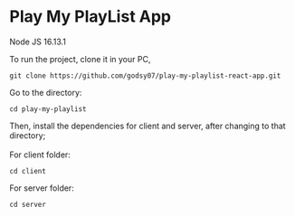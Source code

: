 # Play My PlayList App

Node JS 16.13.1

To run the project, clone it in your PC,

```
git clone https://github.com/godsy07/play-my-playlist-react-app.git
```

Go to the directory:

```
cd play-my-playlist
```

Then, install the dependencies for client and server, after changing to that directory;
<br/>
<br/>
For client folder:

```
cd client
```

For server folder:

```
cd server
```
